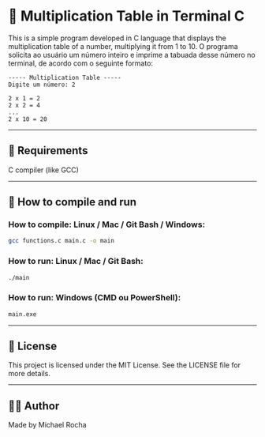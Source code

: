# 🧮 Multiplication Table in Terminal C

This is a simple program developed in C language that displays the multiplication table of a number, multiplying it from 1 to 10.
O programa solicita ao usuário um número inteiro e imprime a tabuada desse número no terminal, de acordo com o seguinte formato:

```
----- Multiplication Table -----
Digite um número: 2

2 x 1 = 2
2 x 2 = 4
...
2 x 10 = 20
```

---

## 📌 Requirements
C compiler (like GCC)

---

## 🚀 How to compile and run

### How to compile: Linux / Mac / Git Bash / Windows:
```bash
gcc functions.c main.c -o main
```

### How to run: Linux / Mac / Git Bash:
```bash
./main
```

### How to run: Windows (CMD ou PowerShell):
```cmd
main.exe
```

---

## 📄 License
This project is licensed under the MIT License. See the LICENSE file for more details.

---

## 👨‍💻 Author
Made by Michael Rocha